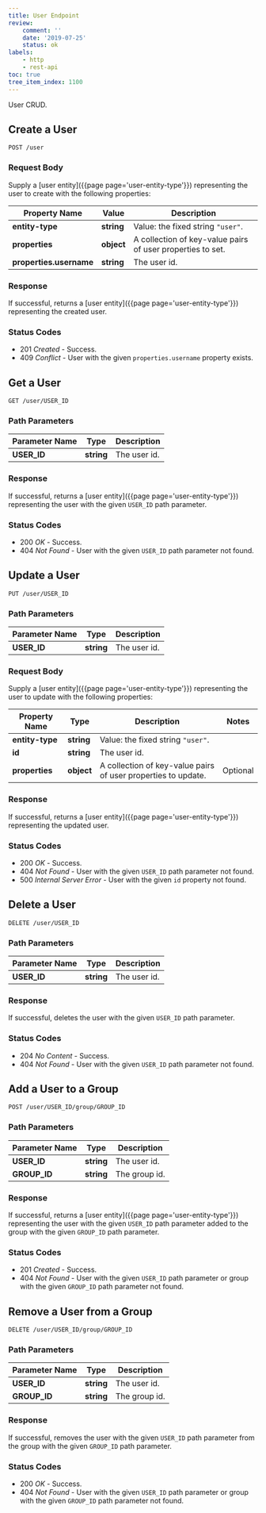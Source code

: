 ```yaml
---
title: User Endpoint
review:
    comment: ''
    date: '2019-07-25'
    status: ok
labels:
    - http
    - rest-api
toc: true
tree_item_index: 1100
---
```


User CRUD.

## Create a User

```
POST /user
```

### Request Body

Supply a [user entity]({{page page='user-entity-type'}}) representing the user to create with the following properties:

| Property Name           | Value      | Description                                                |
| ----------------------- | ---------- | ---------------------------------------------------------- |
| **entity-type**         | **string** | Value: the fixed string `"user"`.                          |
| **properties**          | **object** | A collection of key-value pairs of user properties to set. |
| **properties.username** | **string** | The user id.                                               |

<!--
TODO: replace **properties.username** by id when fixed on master, see https://jira.nuxeo.com/browse/NXP-27105
-->

### Response

If successful, returns a [user entity]({{page page='user-entity-type'}}) representing the created user.

### Status Codes

- 201 *Created* - Success.
- 409 *Conflict* - User with the given `properties.username` property exists.

## Get a User

```
GET /user/USER_ID
```

### Path Parameters

| Parameter Name | Type       | Description  |
| -------------- | ---------- | ------------ |
| **USER_ID**    | **string** | The user id. |

### Response

If successful, returns a [user entity]({{page page='user-entity-type'}}) representing the user with the given `USER_ID` path parameter.

### Status Codes

- 200 *OK* - Success.
- 404 *Not Found* - User with the given `USER_ID` path parameter not found.

## Update a User

```
PUT /user/USER_ID
```

### Path Parameters

| Parameter Name | Type       | Description  |
| -------------- | ---------- | ------------ |
| **USER_ID**    | **string** | The user id. |

### Request Body

Supply a [user entity]({{page page='user-entity-type'}}) representing the user to update with the following properties:

| Property Name   | Type       | Description                                                   | Notes    |
| --------------- | ---------- | ------------------------------------------------------------- | -------- |
| **entity-type** | **string** | Value: the fixed string `"user"`.                             |          |
| **id**          | **string** | The user id.                                                  |          |
| **properties**  | **object** | A collection of key-value pairs of user properties to update. | Optional |

### Response

If successful, returns a [user entity]({{page page='user-entity-type'}}) representing the updated user.

### Status Codes

- 200 *OK* - Success.
- 404 *Not Found* - User with the given `USER_ID` path parameter not found.
- 500 *Internal Server Error* - User with the given `id` property not found.

## Delete a User

```
DELETE /user/USER_ID
```

### Path Parameters

| Parameter Name | Type       | Description  |
| -------------- | ---------- | ------------ |
| **USER_ID**    | **string** | The user id. |

### Response

If successful, deletes the user with the given `USER_ID` path parameter.

### Status Codes

- 204 *No Content* - Success.
- 404 *Not Found* - User with the given `USER_ID` path parameter not found.

## Add a User to a Group

```
POST /user/USER_ID/group/GROUP_ID
```

### Path Parameters

| Parameter Name | Type       | Description   |
| -------------- | ---------- | ------------- |
| **USER_ID**    | **string** | The user id.  |
| **GROUP_ID**   | **string** | The group id. |

### Response

If successful, returns a [user entity]({{page page='user-entity-type'}}) representing the user with the given `USER_ID` path parameter added to the group with the given `GROUP_ID` path parameter.

### Status Codes

- 201 *Created* - Success.
- 404 *Not Found* - User with the given `USER_ID` path parameter or group with the given `GROUP_ID` path parameter not found.

## Remove a User from a Group

```
DELETE /user/USER_ID/group/GROUP_ID
```

### Path Parameters

| Parameter Name | Type       | Description   |
| -------------- | ---------- | ------------- |
| **USER_ID**    | **string** | The user id.  |
| **GROUP_ID**   | **string** | The group id. |

### Response

If successful, removes the user with the given `USER_ID` path parameter from the group with the given `GROUP_ID` path parameter.

### Status Codes

- 200 *OK* - Success.
- 404 *Not Found* - User with the given `USER_ID` path parameter or group with the given `GROUP_ID` path parameter not found.
